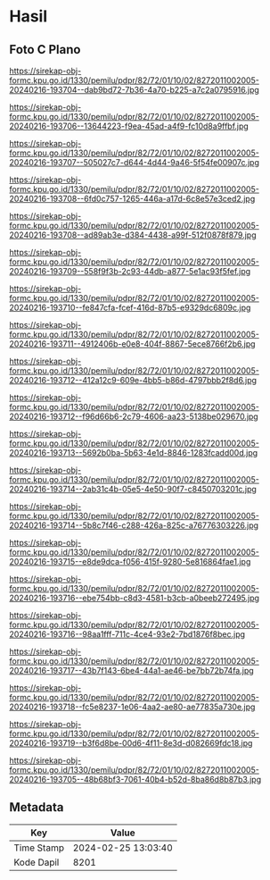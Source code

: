 # Hasil

## Foto C Plano

https://sirekap-obj-formc.kpu.go.id/1330/pemilu/pdpr/82/72/01/10/02/8272011002005-20240216-193704--dab9bd72-7b36-4a70-b225-a7c2a0795916.jpg

https://sirekap-obj-formc.kpu.go.id/1330/pemilu/pdpr/82/72/01/10/02/8272011002005-20240216-193706--13644223-f9ea-45ad-a4f9-fc10d8a9ffbf.jpg

https://sirekap-obj-formc.kpu.go.id/1330/pemilu/pdpr/82/72/01/10/02/8272011002005-20240216-193707--505027c7-d644-4d44-9a46-5f54fe00907c.jpg

https://sirekap-obj-formc.kpu.go.id/1330/pemilu/pdpr/82/72/01/10/02/8272011002005-20240216-193708--6fd0c757-1265-446a-a17d-6c8e57e3ced2.jpg

https://sirekap-obj-formc.kpu.go.id/1330/pemilu/pdpr/82/72/01/10/02/8272011002005-20240216-193708--ad89ab3e-d384-4438-a99f-512f0878f879.jpg

https://sirekap-obj-formc.kpu.go.id/1330/pemilu/pdpr/82/72/01/10/02/8272011002005-20240216-193709--558f9f3b-2c93-44db-a877-5e1ac93f5fef.jpg

https://sirekap-obj-formc.kpu.go.id/1330/pemilu/pdpr/82/72/01/10/02/8272011002005-20240216-193710--fe847cfa-fcef-416d-87b5-e9329dc6809c.jpg

https://sirekap-obj-formc.kpu.go.id/1330/pemilu/pdpr/82/72/01/10/02/8272011002005-20240216-193711--4912406b-e0e8-404f-8867-5ece8766f2b6.jpg

https://sirekap-obj-formc.kpu.go.id/1330/pemilu/pdpr/82/72/01/10/02/8272011002005-20240216-193712--412a12c9-609e-4bb5-b86d-4797bbb2f8d6.jpg

https://sirekap-obj-formc.kpu.go.id/1330/pemilu/pdpr/82/72/01/10/02/8272011002005-20240216-193712--f96d66b6-2c79-4606-aa23-5138be029670.jpg

https://sirekap-obj-formc.kpu.go.id/1330/pemilu/pdpr/82/72/01/10/02/8272011002005-20240216-193713--5692b0ba-5b63-4e1d-8846-1283fcadd00d.jpg

https://sirekap-obj-formc.kpu.go.id/1330/pemilu/pdpr/82/72/01/10/02/8272011002005-20240216-193714--2ab31c4b-05e5-4e50-90f7-c8450703201c.jpg

https://sirekap-obj-formc.kpu.go.id/1330/pemilu/pdpr/82/72/01/10/02/8272011002005-20240216-193714--5b8c7f46-c288-426a-825c-a76776303226.jpg

https://sirekap-obj-formc.kpu.go.id/1330/pemilu/pdpr/82/72/01/10/02/8272011002005-20240216-193715--e8de9dca-f056-415f-9280-5e816864fae1.jpg

https://sirekap-obj-formc.kpu.go.id/1330/pemilu/pdpr/82/72/01/10/02/8272011002005-20240216-193716--ebe754bb-c8d3-4581-b3cb-a0beeb272495.jpg

https://sirekap-obj-formc.kpu.go.id/1330/pemilu/pdpr/82/72/01/10/02/8272011002005-20240216-193716--98aa1fff-711c-4ce4-93e2-7bd1876f8bec.jpg

https://sirekap-obj-formc.kpu.go.id/1330/pemilu/pdpr/82/72/01/10/02/8272011002005-20240216-193717--43b7f143-6be4-44a1-ae46-be7bb72b74fa.jpg

https://sirekap-obj-formc.kpu.go.id/1330/pemilu/pdpr/82/72/01/10/02/8272011002005-20240216-193718--fc5e8237-1e06-4aa2-ae80-ae77835a730e.jpg

https://sirekap-obj-formc.kpu.go.id/1330/pemilu/pdpr/82/72/01/10/02/8272011002005-20240216-193719--b3f6d8be-00d6-4f11-8e3d-d082669fdc18.jpg

https://sirekap-obj-formc.kpu.go.id/1330/pemilu/pdpr/82/72/01/10/02/8272011002005-20240216-193705--48b68bf3-7061-40b4-b52d-8ba86d8b87b3.jpg


## Metadata

| Key        | Value               |
| ---------- | ------------------- |
| Time Stamp | 2024-02-25 13:03:40 |
| Kode Dapil | 8201                |



